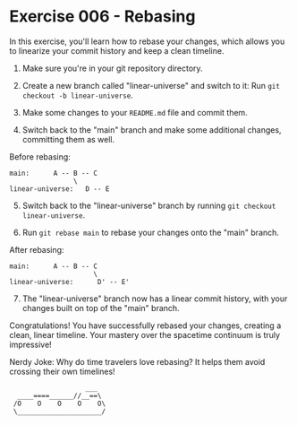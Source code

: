 # Exercise 006 - Rebasing

In this exercise, you'll learn how to rebase your changes, which allows you to
linearize your commit history and keep a clean timeline.

1. Make sure you're in your git repository directory.

2. Create a new branch called "linear-universe" and switch to it:
   Run `git checkout -b linear-universe`.

3. Make some changes to your `README.md` file and commit them.

4. Switch back to the "main" branch and make some additional changes, committing them
   as well.

Before rebasing:

```
main:      A -- B -- C
                \
linear-universe:   D -- E
```

5. Switch back to the "linear-universe" branch by running `git checkout linear-universe`.

6. Run `git rebase main` to rebase your changes onto the "main" branch.

After rebasing:

```
main:      A -- B -- C
                     \
linear-universe:      D' -- E'
```

7. The "linear-universe" branch now has a linear commit history, with your changes
   built on top of the "main" branch.

Congratulations! You have successfully rebased your changes, creating a clean,
linear timeline. Your mastery over the spacetime continuum is truly impressive!

Nerdy Joke: Why do time travelers love rebasing? It helps them avoid crossing their
own timelines!

```
                   ___
  ____====______//__==\
 /O    O    O    O    O\
 \_____________________/

```

